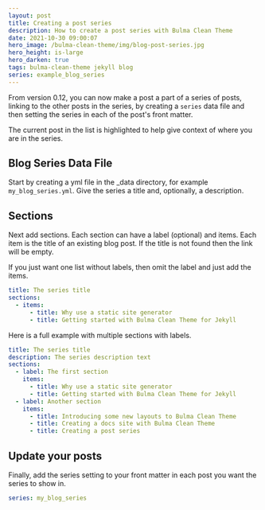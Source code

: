 ```yaml
---
layout: post
title: Creating a post series
description: How to create a post series with Bulma Clean Theme
date: 2021-10-30 09:00:07
hero_image: /bulma-clean-theme/img/blog-post-series.jpg
hero_height: is-large
hero_darken: true
tags: bulma-clean-theme jekyll blog
series: example_blog_series
---
```


From version 0.12, you can now make a post a part of a series of posts, linking to the other posts in the series, by creating a `series` data file and then setting the series in each of the post's front matter.  

The current post in the list is highlighted to help give context of where you are in the series. 

## Blog Series Data File

Start by creating a yml file in the _data directory, for example `my_blog_series.yml`. Give the series a title and, optionally, a description. 

## Sections

Next add sections. Each section can have a label (optional) and items. Each item is the title of an existing blog post. If the title is not found then the link will be empty.

If you just want one list without labels, then omit the label and just add the items. 

```yaml
title: The series title
sections:
  - items:
      - title: Why use a static site generator
      - title: Getting started with Bulma Clean Theme for Jekyll
```

Here is a full example with multiple sections with labels.

```yaml
title: The series title
description: The series description text
sections:
  - label: The first section
    items:
      - title: Why use a static site generator
      - title: Getting started with Bulma Clean Theme for Jekyll
  - label: Another section
    items:
      - title: Introducing some new layouts to Bulma Clean Theme
      - title: Creating a docs site with Bulma Clean Theme
      - title: Creating a post series
```

## Update your posts

Finally, add the series setting to your front matter in each post you want the series to show in. 

```yaml
series: my_blog_series
```
